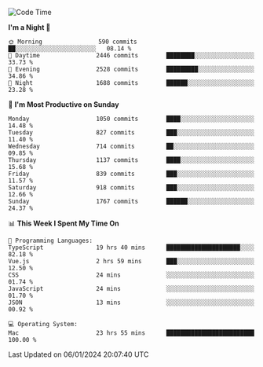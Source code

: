 <!--START_SECTION:waka-->
![Code Time](http://img.shields.io/badge/Code%20Time-3%2C503%20hrs%201%20min-blue)

**I'm a Night 🦉** 

```text
🌞 Morning                590 commits         ██░░░░░░░░░░░░░░░░░░░░░░░   08.14 % 
🌆 Daytime                2446 commits        ████████░░░░░░░░░░░░░░░░░   33.73 % 
🌃 Evening                2528 commits        █████████░░░░░░░░░░░░░░░░   34.86 % 
🌙 Night                  1688 commits        ██████░░░░░░░░░░░░░░░░░░░   23.28 % 
```
📅 **I'm Most Productive on Sunday** 

```text
Monday                   1050 commits        ████░░░░░░░░░░░░░░░░░░░░░   14.48 % 
Tuesday                  827 commits         ███░░░░░░░░░░░░░░░░░░░░░░   11.40 % 
Wednesday                714 commits         ██░░░░░░░░░░░░░░░░░░░░░░░   09.85 % 
Thursday                 1137 commits        ████░░░░░░░░░░░░░░░░░░░░░   15.68 % 
Friday                   839 commits         ███░░░░░░░░░░░░░░░░░░░░░░   11.57 % 
Saturday                 918 commits         ███░░░░░░░░░░░░░░░░░░░░░░   12.66 % 
Sunday                   1767 commits        ██████░░░░░░░░░░░░░░░░░░░   24.37 % 
```


📊 **This Week I Spent My Time On** 

```text
💬 Programming Languages: 
TypeScript               19 hrs 40 mins      █████████████████████░░░░   82.18 % 
Vue.js                   2 hrs 59 mins       ███░░░░░░░░░░░░░░░░░░░░░░   12.50 % 
CSS                      24 mins             ░░░░░░░░░░░░░░░░░░░░░░░░░   01.74 % 
JavaScript               24 mins             ░░░░░░░░░░░░░░░░░░░░░░░░░   01.70 % 
JSON                     13 mins             ░░░░░░░░░░░░░░░░░░░░░░░░░   00.92 % 

💻 Operating System: 
Mac                      23 hrs 55 mins      █████████████████████████   100.00 % 
```


 Last Updated on 06/01/2024 20:07:40 UTC
<!--END_SECTION:waka-->
